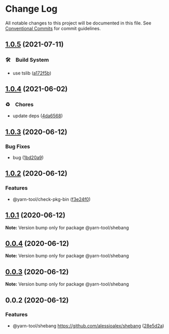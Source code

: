 # Change Log

All notable changes to this project will be documented in this file.
See [Conventional Commits](https://conventionalcommits.org) for commit guidelines.

## [1.0.5](https://github.com/bluelovers/ws-yarn-workspaces/compare/@yarn-tool/shebang@1.0.4...@yarn-tool/shebang@1.0.5) (2021-07-11)


### 🛠　Build System

* use tslib ([a172f5b](https://github.com/bluelovers/ws-yarn-workspaces/commit/a172f5b85b6b74256ebc8707435e0756adfd533a))





## [1.0.4](https://github.com/bluelovers/ws-yarn-workspaces/compare/@yarn-tool/shebang@1.0.3...@yarn-tool/shebang@1.0.4) (2021-06-02)


### ♻️　Chores

* update deps ([4da6568](https://github.com/bluelovers/ws-yarn-workspaces/commit/4da65683a914d70a296533568d412df3f9a90e93))





## [1.0.3](https://github.com/bluelovers/ws-yarn-workspaces/compare/@yarn-tool/shebang@1.0.2...@yarn-tool/shebang@1.0.3) (2020-06-12)


### Bug Fixes

* bug ([1bd20a9](https://github.com/bluelovers/ws-yarn-workspaces/commit/1bd20a9e5943182efbde5343c6d103fac5e1d99b))





## [1.0.2](https://github.com/bluelovers/ws-yarn-workspaces/compare/@yarn-tool/shebang@1.0.1...@yarn-tool/shebang@1.0.2) (2020-06-12)


### Features

* @yarn-tool/check-pkg-bin ([f3e24f0](https://github.com/bluelovers/ws-yarn-workspaces/commit/f3e24f09a1f6b2e8f06442b36debe969609478d0))





## [1.0.1](https://github.com/bluelovers/ws-yarn-workspaces/compare/@yarn-tool/shebang@0.0.4...@yarn-tool/shebang@1.0.1) (2020-06-12)

**Note:** Version bump only for package @yarn-tool/shebang





## [0.0.4](https://github.com/bluelovers/ws-yarn-workspaces/compare/@yarn-tool/shebang@0.0.3...@yarn-tool/shebang@0.0.4) (2020-06-12)

**Note:** Version bump only for package @yarn-tool/shebang





## [0.0.3](https://github.com/bluelovers/ws-yarn-workspaces/compare/@yarn-tool/shebang@0.0.2...@yarn-tool/shebang@0.0.3) (2020-06-12)

**Note:** Version bump only for package @yarn-tool/shebang





## 0.0.2 (2020-06-12)


### Features

* @yarn-tool/shebang https://github.com/alessioalex/shebang ([28e5d2a](https://github.com/bluelovers/ws-yarn-workspaces/commit/28e5d2a1aa07732a673c52911c6ef92d276361d4))

